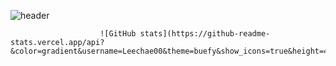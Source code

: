 ![header](https://capsule-render.vercel.app/api?type=waving&color=auto&height=300&section=header&text=CHAEYEONG%20&fontSize=90)
                        
                        ![GitHub stats](https://github-readme-stats.vercel.app/api?&color=gradient&username=Leechae00&theme=buefy&show_icons=true&height=400)



<!--
![solved.ac stats](https://github-readme-solvedac.vercel.app/api/?handle=mirr0615)
**Leechae00/Leechae00** is a ✨ _special_ ✨ repository because its `README.md` (this file) appears on your GitHub profile.

Here are some ideas to get you started:

- 🔭 I’m currently working on ...
- 🌱 I’m currently learning ...
- 👯 I’m looking to collaborate on ...
- 🤔 I’m looking for help with ...
- 💬 Ask me about ...
- 📫 How to reach me: ...
- 😄 Pronouns: ...
- ⚡ Fun fact: ...
-->
